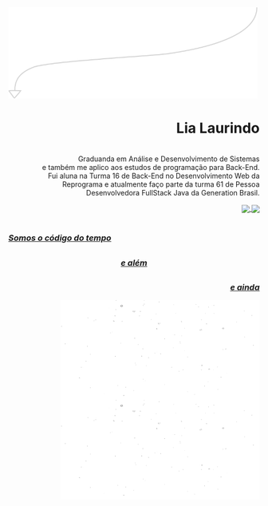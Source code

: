 <img src="element1.png" alt="drawing" width="500"/>
<h1 align="right"> Lia Laurindo </h1>

<p align="right"> 
<br>Graduanda em Análise e Desenvolvimento de Sistemas
<br>e também me aplico aos estudos de programação para Back-End. 
<br>Fui aluna na Turma 16 de Back-End no Desenvolvimento Web da 
<br>Reprograma e atualmente faço parte da turma 61 de Pessoa
<br>Desenvolvedora FullStack Java da Generation Brasil.
</p>



<div align="right">
  <a href="https://github.com/lialaurindo"> <img align ="center" height="150em" src="https://github-readme-stats.vercel.app/api?username=lialaurindo&show_icons=true&theme=merko&include_all_commits=true&count_private=true&hide_border=true&bg_color=000000&text_color=FFFAFA&title_color=FFFAFA"/> <img align ="center" height="150em" src="https://github-readme-stats.vercel.app/api/top-langs/?username=lialaurindo&layout=compact&langs_count=7&theme=merko&hide_border=true&bg_color=000000&text_color=FFFAFA&title_color=FFFAFA"/>
 </div>


<br>
  <h3 align="left"> <b><i> Somos o código do tempo </i></b></h3>

 ##

<h3 align="center"> <b><i> e além </i></b></h3>

 ##

  <h3 align="right"> <b><i> e ainda </i></b></h3>


 <img align="right" src="element2.gif" alt="drawing" width="400" height="200"/><img align="right" src="element2.gif" alt="drawing" width="400" height="200"/>

